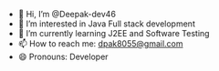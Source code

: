 - 👋 Hi, I’m @Deepak-dev46
- 👀 I’m interested in Java Full stack development
- 🌱 I’m currently learning J2EE and Software Testing
- 📫 How to reach me: dpak8055@gmail.com
- 😄 Pronouns: Developer

<!---
Deepak-dev46/Deepak-dev46 is a ✨ special ✨ repository because its `README.md` (this file) appears on your GitHub profile.
You can click the Preview link to take a look at your changes.
--->
